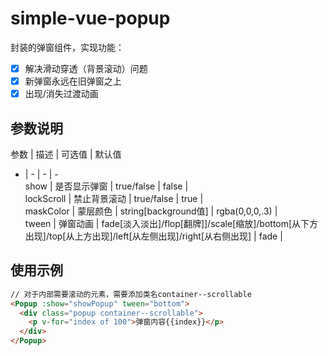 # simple-vue-popup

封装的弹窗组件，实现功能：   
- [x] 解决滑动穿透（背景滚动）问题
- [x] 新弹窗永远在旧弹窗之上
- [x] 出现/消失过渡动画

## 参数说明
参数 | 描述 | 可选值 | 默认值    
- | - | - | -    
show | 是否显示弹窗 | true/false | false |  
lockScroll | 禁止背景滚动 | true/false | true |   
maskColor | 蒙层颜色 | string[background值] | rgba(0,0,0,.3) |  
tween | 弹窗动画 | fade[淡入淡出]/flop[翻牌]]/scale[缩放]/bottom[从下方出现]/top[从上方出现]/left[从左侧出现]/right[从右侧出现] | fade |   

## 使用示例
```html
// 对于内部需要滚动的元素，需要添加类名container--scrollable
<Popup :show="showPopup" tween="bottom">
  <div class="popup container--scrollable">
    <p v-for="index of 100">弹窗内容{{index}}</p>
  </div>
</Popup>
```

